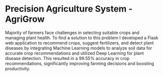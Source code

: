 # Precision Agriculture System - AgriGrow

Majority of farmers face challenges in selecting suitable crops and managing plant health. To find a solution to this problem I developed a Flask web application to recommend crops, suggest fertilizers, and detect plant diseases by integrating Machine Learning models to analyze soil data for accurate crop recommendations and utilized Deep Learning for plant disease detection. This resulted in a 99.55% accuracy in crop recommendations, significantly improving farming decisions and boosting productivity.
